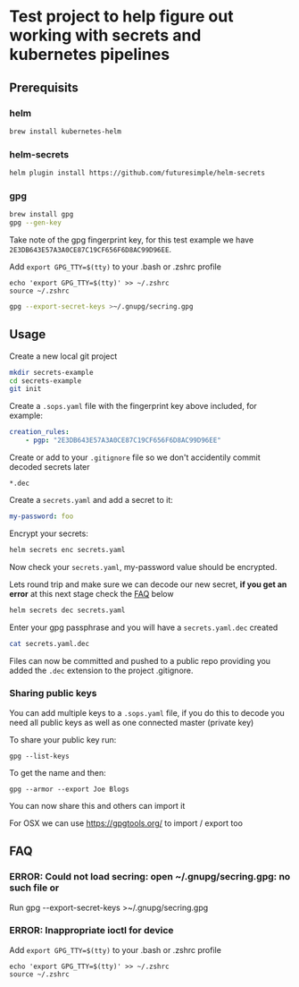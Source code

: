 # Test project to help figure out working with secrets and kubernetes pipelines

## Prerequisits

### helm
```sh
brew install kubernetes-helm
```
### helm-secrets
```sh
helm plugin install https://github.com/futuresimple/helm-secrets
```
### gpg
```sh
brew install gpg
gpg --gen-key
```
Take note of the gpg fingerprint key, for this test example we have `2E3DB643E57A3A0CE87C19CF656F6D8AC99D96EE`.

Add `export GPG_TTY=$(tty)` to your .bash or .zshrc profile
```
echo 'export GPG_TTY=$(tty)' >> ~/.zshrc
source ~/.zshrc
```
```sh
gpg --export-secret-keys >~/.gnupg/secring.gpg
```
## Usage
Create a new local git project
```sh
mkdir secrets-example
cd secrets-example
git init
```
Create a `.sops.yaml` file with the fingerprint key above included, for example:
```yaml
creation_rules:
    - pgp: "2E3DB643E57A3A0CE87C19CF656F6D8AC99D96EE"
```
Create or add to your `.gitignore` file so we don't accidentily commit decoded secrets later
```
*.dec
```
Create a `secrets.yaml` and add a secret to it:
```yaml
my-password: foo
```

Encrypt your secrets:
```sh
helm secrets enc secrets.yaml
```
Now check your `secrets.yaml`, my-password value should be encrypted.

Lets round trip and make sure we can decode our new secret, __if you get an error__ at this next stage check the [FAQ](#faq) below
```sh
helm secrets dec secrets.yaml
```
Enter your gpg passphrase and you will have a `secrets.yaml.dec` created
```sh
cat secrets.yaml.dec
```
Files can now be committed and pushed to a public repo providing you added the `.dec` extension to the project .gitignore.

### Sharing public keys

You can add multiple keys to a `.sops.yaml` file, if you do this to decode you need all public keys as well as one connected master (private key)

To share your public key run:
```
gpg --list-keys
```
To get the name and then:
```
gpg --armor --export Joe Blogs
```
You can now share this and others can import it

For OSX we can use https://gpgtools.org/ to import / export too

## FAQ

### ERROR: Could not load secring: open ~/.gnupg/secring.gpg: no such file or

Run gpg --export-secret-keys >~/.gnupg/secring.gpg

### ERROR: Inappropriate ioctl for device

Add `export GPG_TTY=$(tty)` to your .bash or .zshrc profile
```
echo 'export GPG_TTY=$(tty)' >> ~/.zshrc
source ~/.zshrc
```